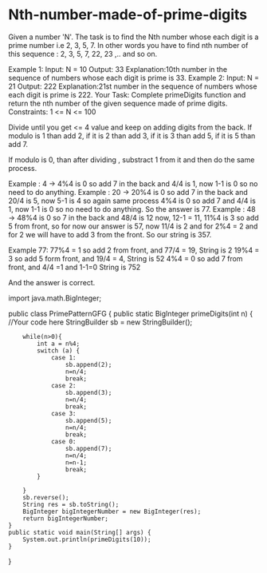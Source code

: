# Nth-number-made-of-prime-digits
Given a number 'N'. The task is to find the Nth number whose each digit is a prime number i.e 2, 3, 5, 7. In other words you have to find nth number of this sequence : 2, 3, 5, 7, 22, 23 ,.. and so on.

Example 1:
Input:
N = 10
Output: 33
Explanation:10th number in the sequence of
numbers whose each digit is prime is 33.
Example 2:
Input:
N = 21
Output: 222
Explanation:21st number in the sequence of
numbers whose each digit is prime is 222.
Your Task:
Complete primeDigits function and return the nth number of the given sequence made of prime digits.
Constraints:
1 <= N <= 100 







Divide until you get <= 4 value and keep on adding digits from the back. If modulo is 1 than add 2, if it is 2 than add 3, if it is 3 than add 5, if it is 5 than add 7.

If modulo is 0, than after dividing , substract 1 from it and then do the same process.

Example : 4 -> 4%4 is 0 so add 7 in the back and 4/4 is 1, now 1-1 is 0 so no need to do anything.
Example : 20 -> 20%4 is 0 so add 7 in the back and 20/4 is 5, now 5-1 is 4 so again same process 
4%4 is 0 so add 7 and 4/4 is 1, now 1-1 is 0 so no need to do anything.
So the answer is 77.
Example : 48 -> 48%4 is 0 so 7 in the back and 48/4 is 12 now, 12-1 = 11, 11%4 is 3 so add 5 from front, so for now our answer is 57, now 11/4 is 2 and for 2%4 = 2 and for 2 we will have to add 3 from the front.
So our string is 357.

Example 77: 77%4 = 1 so add 2 from front, and 77/4 = 19,	 String is 2
	         19%4 = 3 so add 5 form front, and 19/4 = 4, 	 String is 52
	         4%4 = 0 so add 7 from front, and 4/4 =1 and 1-1=0	 String is 752

And the answer is correct.




import java.math.BigInteger;

public class PrimePatternGFG {
    public static BigInteger primeDigits(int n)
    {
        //Your code here
        StringBuilder sb = new StringBuilder();

        while(n>0){
            int a = n%4;
            switch (a) {
                case 1:
                    sb.append(2);
                    n=n/4;
                    break;
                case 2:
                    sb.append(3);
                    n=n/4;
                    break;
                case 3:
                    sb.append(5);
                    n=n/4;
                    break;
                case 0:
                    sb.append(7);
                    n=n/4;
                    n=n-1;
                    break;
            }

        }
        sb.reverse();
        String res = sb.toString();
        BigInteger bigIntegerNumber = new BigInteger(res);
        return bigIntegerNumber;
    }
    public static void main(String[] args) {
        System.out.println(primeDigits(10));
    }
}





